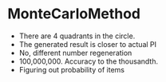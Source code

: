 # MonteCarloMethod
- There are 4 quadrants in the circle.
- The generated result is closer to actual PI
- No, different number regeneration
- 100,000,000. Accuracy to the thousandth.
- Figuring out probability of items
